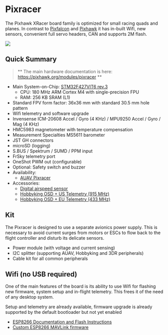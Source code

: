 # Pixracer

The Pixhawk XRacer board family is optimized for small racing quads and planes. In contrast to [Pixfalcon](hardware-pixfalcon.md) and [Pixhawk](hardware-pixhawk.md) it has in-built Wifi, new sensors, convenient full servo headers, CAN and supports 2M flash.

![](images/hardware/hardware-pixracer.jpg)

## Quick Summary

> ** The main hardware documentation is here: https://pixhawk.org/modules/pixracer **

  * Main System-on-Chip: [STM32F427VIT6 rev.3](http://www.st.com/web/en/catalog/mmc/FM141/SC1169/SS1577/LN1789)
    * CPU: 180 MHz ARM Cortex M4 with single-precision FPU
    * RAM: 256 KB SRAM (L1)
  * Standard FPV form factor: 36x36 mm with standard 30.5 mm hole pattern
  * Wifi telemetry and software upgrade
  * Invensense ICM-20608 Accel / Gyro (4 KHz) / MPU9250 Accel / Gyro / Mag (4 KHz)
  * HMC5983 magnetometer with temperature compensation
  * Measurement Specialties MS5611 barometer
  * JST GH connectors
  * microSD (logging)
  * S.BUS / Spektrum / SUMD / PPM input
  * FrSky telemetry port
  * OneShot PWM out (configurable)
  * Optional: Safety switch and buzzer
  * Availability:
    * [AUAV Pixracer](http://www.auav.co/product-p/xr-v1.htm)
  * Accessories:
    * [Digital airspeed sensor](http://www.hobbyking.com/hobbyking/store/__62752__HKPilot_32_Digital_Air_Speed_Sensor_And_Pitot_Tube_Set.html)
    * [Hobbyking OSD + US Telemetry (915 MHz)](http://www.hobbyking.com/hobbyking/store/__74651__Micro_HKPilot_Telemetry_Radio_Module_with_On_Screen_Display_OSD_unit_915MHz_.html)
    * [Hobbyking OSD + EU Telemetry (433 MHz)](http://www.hobbyking.com/hobbyking/store/__74650__Micro_HKPilot_Telemetry_Radio_Module_with_On_Screen_Display_OSD_unit_433MHz_.html)


## Kit

The Pixracer is designed to use a separate avionics power supply. This is necessary to avoid current surges from motors or ESCs to flow back to the flight controller and disturb its delicate sensors.

  * Power module (with voltage and current sensing)
  * I2C splitter (supporting AUAV, Hobbyking and 3DR peripherals)
  * Cable kit for all common peripherals

## Wifi (no USB required)

One of the main features of the board is its ability to use Wifi for flashing new firmware, system setup and in-flight telemetry. This frees it of the need of any desktop system.

<aside class="todo">
Setup and telemetry are already available, firmware upgrade is already supported by the default bootloader but not yet enabled
</aside>

  * [ESP8266 Documentation and Flash Instructions](https://pixhawk.org/peripherals/8266)
  * [Custom ESP8266 MAVLink firmware](https://github.com/dogmaphobic/mavesp8266)
